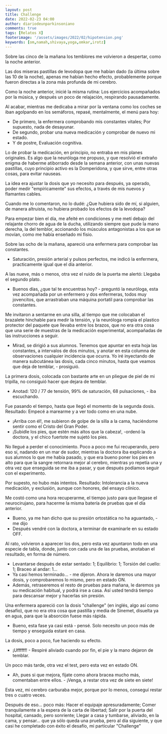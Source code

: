 ```yaml
---
layout: post
title: Challenge
date: 2022-02-23 04:00
author: diariodeunparkinsoniano
comments: true
tags: [Relatos X]
footerimage: '/assets/images/2022/02/hipotension.png'
keywords: [om,namah,shivaya,yoga,omkar,irotz]
---
```


Sobre las cinco de la mañana los temblores me volvieron a despertar, como la noche anterior.

Las dos miseras pastillas de levodopa que me habían dado (la última sobre las 10 de la noche), apenas me habían hecho efecto, probablemente porque fueron directas a la zona más profunda de mi cerebro.

Como la noche anterior, inicié la misma rutina: Los ejercicios acompañados por la música, y después un poco de relajación, respirando pausadamente.

Al acabar, mientras me dedicaba a mirar por la ventana como los coches se iban agolpando en los semáforos, repasé, mentalmente, el menú para hoy:

- De primero, la enfermera comprobando mis constantes vitales; Por supuesto, nada de desayunar.
- De segundo, probar una nueva medicación y comprobar de nuevo mi estado.
- Y de postre, Evaluación cognitiva.

Lo de probar la medicación, en principio, no entraba en mis planes originales. Es algo que la neuróloga me propuso, y que resolvió el extraño enigma de haberme atiborrado desde la semana anterior, con unas nuevas pastillas, cuyo principio activo es la Domperidona, y que sirve, entre otras cosas, para evitar nauseas.

La idea era ajustar la dosis que yo necesito para después, ya operado, poder medir "empíricamente" sus efectos, a través de mis nuevos y flamantes cables.

Cuando me lo comentaron, no lo dudé: ¿Que hubiera sido de mí, si alguien, de manera altruista, no hubiera probado los efectos de la levodopa?

Para empezar bien el día, me afeité en condiciones y me metí debajo del relajante chorro de agua de la ducha, utilizando siempre que pude la mano derecha, la del temblor, accionando los músculos antagonistas a los que se movían, como me había enseñado mi fisio.

Sobre las ocho de la mañana, apareció una enfermera para comprobar las constantes.

- Saturación, presión arterial y pulsos perfectos, me indicó la enfermera, practicamente igual que el día anterior.

A las nueve, más o menos, otra vez el ruido de la puerta me alertó: Llegaba el segundo plato.

- Buenos días, ¿que tal te encuentras hoy? - preguntó la neuróloga, esta vez acompañada por un enfermero y dos enfermeras, todos muy jovencitos, que arrastraban una máquina portatil para comprobar las constantes.

Me invitaron a sentarme en una silla, al tiempo que me colocaban el brazalete hinchable para medir la tensión, y la neuróloga rompía el plastico protector del paquete que llevaba entre los brazos, que no era otra cosa que una serie de muestras de la medicación experimental, acompañadas de las instrucciones a seguir.

- Mirad, se dirigió a sus alumnos. Tenemos que apuntar en esta hoja las constantes, a intervalos de dos minutos, y anotar en esta columna de observaciones cualquier incidencia que ocurra. Yo iré inyectando de manera subcutánea las dosis, cada cinco minutos, hasta que veamos que deja de temblar, - prosiguió.

La primera dosis, colocada con bastante arte en un pliegue de piel de mi tripilla, no consiguió hacer que dejara de temblar.

- Anotad: 120 / 77 de tensión, 99% de saturación, 68 pulsaciones, - iba escuchando.

Fue pasando el tiempo, hasta que llegó el momento de la segunda dosis. Resultado: Empecé a marearme y a ver todo como en una nube.

- ¡Arriba con él!, me subieron de golpe de la silla a la cama, haciéndome sentir como el Cristo del Gran Poder.
- ¡Subidle los pies, que estén más altos que la cabeza!, -ordenó la doctora, y el chico fuertote me sujetó los pies.

No llegué a perder el conocimiento. Poco a poco me fui recuperando, pero eso sí, nadando en un mar de sudor, mientras la doctora iba explicando a sus alumnos lo que me había pasado, y que era bueno poner los pies en alto para que la sangre retornara mejor al cerebro, mientras yo repetía una y otra vez que enseguida se me iba a pasar, y que después podíamos seguir con el experimento.

Por supesto, no hubo más intentos. Resultado: Intolerancia a la nueva medicación, y exclusión, aunque con honores, del ensayo clínico.

Me costó como una hora recuperarme, el tiempo justo para que llegase el neurocirujano, para hacerme la misma batería de pruebas que el día anterior.

- Bueno, ya me han dicho que su presión ortostática no ha aguantado, - me dijo
- Después vendré con la doctora, a terminar de examinarle en su estado OFF.

Al rato, volvieron a aparecer los dos, pero esta vez apuntaron todo en una especie de tabla, donde, junto con cada una de las pruebas, anotaban el resultado, en forma de número.

- Levantarse después de estar sentado: 1; Equilibrio: 1; Torsión del cuello: 1; Braceo al andar: 1...
- Ya casi hemos terminado... - me dijeron. Ahora le daremos una mayor dosis, y comprobaremos lo mismo, pero en estado ON.
- Además, retraseremos el resto de pruebas para mañana, le daremos ya su medicación habitual, y podrá irse a casa. Así usted tendrá tiempo para descansar mejor y hacerlas sin presión.

Una enfermera apareció con la dosis "challenge" (en inglés, algo así como desafío), que no era otra cosa que pastilla y media de Sinemet, disuelta ya en agua, para que la absorción fuese más rápida.

- Bueno, esta fase ya casi está - pensé. Solo necesito un poco más de tiempo y enseguida estaré en casa.

La dosis, poco a poco, fue haciendo su efecto.

- ¡Uffffff! - Respiré aliviado cuando por fin, el pie y la mano dejaron de temblar.

Un poco más tarde, otra vez el test, pero esta vez en estado ON.

- Ah, pues si que mejora, fíjate como ahora bracea mucho más, comentaban entre ellos. - ¡Venga, a restar otra vez de siete en siete!

Esta vez, mi cerebro carburaba mejor, porque por lo menos, conseguí restar tres o cuatro veces.

Después de eso... poco más: Hacer el equipaje apresuradamente; Comer tranquilamente a la espera de la carta de libertad; Salir por la puerta del hospital, cansado, pero sonriente; Llegar a casa y tumbarse, aliviado, en la cama, y pensar... que ya sólo queda una prueba, pero al día siguiente, y que casi he completado con éxito el desafío, mi particular "Challenge"
